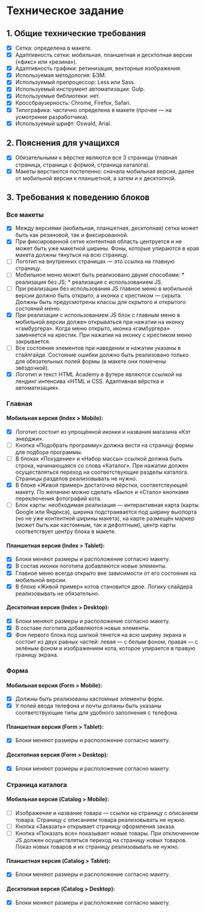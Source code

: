 # Техническое задание

## 1. Общие технические требования

- [x] Сетка: определена в макете.
- [x] Адаптивность сетки: мобильная, планшетная и десктопная версии («фикс» или «резина»).
- [x] Адаптивность графики: ретинизация, векторные изображения.
- [x] Используемая методология: БЭМ.
- [x] Используемый препроцессор: Less или Sass.
- [x] Используемый инструмент автоматизации: Gulp.
- [x] Используемые библиотеки: нет.
- [x] Кроссбраузерность: Chrome, Firefox, Safari.
- [x] Типографика: частично определена в макете (прочее — на усмотрение разработчика).
- [x] Используемый шрифт: Oswald, Arial.

## 2. Пояснения для учащихся

- [x] Обязательными к вёрстке являются все 3 страницы (главная страница, страница с формой, страница каталога).
- [x] Макеты верстаются постепенно: сначала мобильная версия, далее от мобильной версии к планшетной, а затем и к десктопной.

## 3. Требования к поведению блоков

### Все макеты

- [x] Между версиями (мобильная, планшетная, десктопная) сетка может быть как резиновой, так и фиксированной.
- [x] При фиксированной сетке контентная область центруется и не может быть уже макетной ширины. Фоны, которые упираются в края макета должны тянуться на всю страницу.
- [ ] Логотип на внутренних страницах — это ссылка на главную страницу.
- [ ] Мобильное меню может быть реализовано двумя способами:
      * реализация без JS;
      * реализация с использованием JS.
- [ ] При реализации без использования JS главное меню в мобильной версии должно быть открыто, а иконка с крестиком — скрыта. Должны быть предусмотрены классы для скрытого и открытого состояний меню.
- [x] При реализации с использованием JS блок с главным меню в мобильной версии должен открываться при нажатии на иконку «гамбургера». Когда меню открыто, иконка «гамбургера» заменяется на крестик. При нажатии на иконку с крестиком меню закрывается.
- [ ] Все состояния элементов при наведении и нажатии указаны в стайлгайде. Состояние ошибки должно быть реализовано только для обязательных полей формы (в макете они помечены звёздочкой).
- [x] Логотип и текст HTML Academy в футере являются ссылкой на лендинг интенсива «HTML и CSS. Адаптивная вёрстка и автоматизация».

### Главная

#### Мобильная версия (Index > Mobile):

- [x] Логотип состоит из упрощённой иконки и названия магазина «Кэт энерджи».
- [ ] Кнопка «Подобрать программу» должна вести на страницу формы для подбора программы.
- [ ] В блоках «Похудение» и «Набор массы» ссылкой должна быть строка, начинающаяся со слова «Каталог». При нажатии должен осуществляться переход на соответствующие разделы каталога. Страницы разделов реализовывать не нужно.
- [x] В блоке «Живой пример» достаточно вёрстки, соответствующей макету. По желанию можно сделать «Было» и «Стало» кнопками переключения фотографий кота.
- [ ] Блок карты: необходимая реализация — интерактивная карта (карты Google или Яндекса), ширина подстраивается под ширину вьюпорта (но не уже контентной ширины макета), на карте размещён маркер (может быть как кастомным, так и дефолтным), центр карты соответствует центру блока в макете.

#### Планшетная версия (Index > Tablet):

- [x] Блоки меняют размеры и расположение согласно макету.
- [x] В состав иконки логотипа добавляются новые элементы.
- [x] Главное меню всегда открыто вне зависимости от его состояния на мобильной версии.
- [x] В блоке «Живой пример» котов становится двое. Логику слайдера реализовывать не обязательно.

#### Десктопная версия (Index > Desktop):

- [x] Блоки меняют размеры и расположение согласно макету.
- [x] В составе логотипа добавляются новые элементы.
- [x] Фон первого блока под шапкой тянется на всю ширину экрана и состоит из двух равных частей: левая — с белым фоном, правая — с зелёным фоном и изображением кота, которое упирается в правую границу экрана.

### Форма

#### Мобильная версия (Form > Mobile):

- [x] Должны быть реализованы кастомные элементы форм.
- [x] У полей ввода телефона и почты должны быть указаны соответствующие типы для удобного заполнения с телефона.

#### Планшетная версия (Form > Tablet):

- [x] Блоки меняют размеры и расположение согласно макету.

#### Десктопная версия (Form > Desktop):

- [x] Блоки меняют размеры и расположение согласно макету.

### Страница каталога

#### Мобильная версия (Catalog > Mobile):

- [ ] Изображение и название товара — ссылки на страницу с описанием товара. Страницу с описанием товара реализовывать не нужно.
- [ ] Кнопка «Заказать» открывает страницу оформления заказа.
- [ ] Кнопка «Показать все» показывает новые товары. При отключенном JS должен осуществляться переход на страницу новых товаров. Показ новых товаров и их страницу реализовывать не нужно.

#### Планшетная версия (Catalog > Tablet):

- [x] Блоки меняют размеры и расположение согласно макету.

#### Десктопная версия (Catalog > Desktop):

- [x] Блоки меняют размеры и расположение согласно макету.

